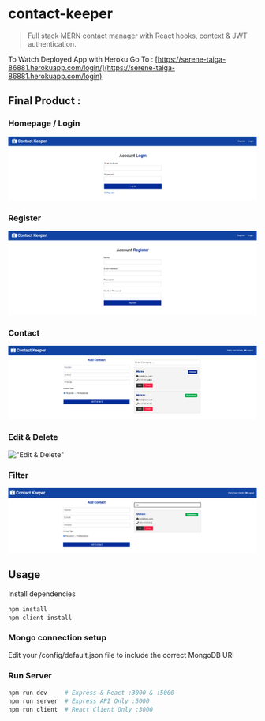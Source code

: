# contact-keeper

> Full stack MERN contact manager with React hooks, context & JWT authentication.

To Watch Deployed App with Heroku Go To :
[https://serene-taiga-86881.herokuapp.com/login/](https://serene-taiga-86881.herokuapp.com/login)

## Final Product :

### Homepage / Login

!["Home page / Login"](https://github.com/Mahsa1990a/contact-keeper/blob/main/client/public/screenShot/Home.png?raw=true)

### Register

!["Register"](https://github.com/Mahsa1990a/contact-keeper/blob/main/client/public/screenShot/Register.png?raw=true)

### Contact

!["Contact page"](https://github.com/Mahsa1990a/contact-keeper/blob/main/client/public/screenShot/Contact.png?raw=true)

### Edit & Delete

!["Edit & Delete"]()

### Filter

!["Filter"](https://github.com/Mahsa1990a/contact-keeper/blob/main/client/public/screenShot/Filter.png?raw=true)

## Usage

Install dependencies

```bash
npm install
npm client-install
```

### Mongo connection setup

Edit your /config/default.json file to include the correct MongoDB URI

### Run Server

```bash
npm run dev     # Express & React :3000 & :5000
npm run server  # Express API Only :5000
npm run client  # React Client Only :3000
```
